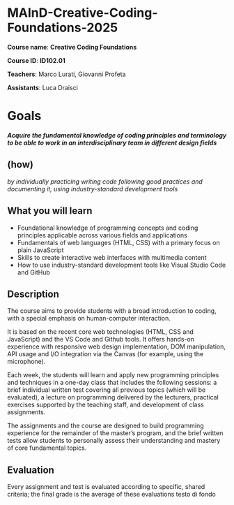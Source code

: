 # MAInD-Creative-Coding-Foundations-2025

**Course name**: **Creative Coding Foundations**

**Course ID**: **ID102.01**

**Teachers**: Marco Lurati, Giovanni Profeta

**Assistants**: Luca Draisci

# Goals

***Acquire the fundamental knowledge of coding principles and terminology to be able to work in an interdisciplinary team in different design fields***

## (how)

*by individually practicing writing code following good practices and documenting it, using industry-standard development tools*

## What you will learn

- Foundational knowledge of programming concepts and coding principles applicable across various fields and applications
- Fundamentals of web languages (HTML, CSS) with a primary focus on plain JavaScript
- Skills to create interactive web interfaces with multimedia content
- How to use industry-standard development tools like Visual Studio Code and GitHub

## Description

The course aims to provide students with a broad introduction to coding, with a special emphasis on human-computer interaction.

It is based on the recent core web technologies (HTML, CSS and JavaScript) and the VS Code and Github tools. It offers hands-on experience with responsive web design implementation, DOM manipulation, API usage and I/O integration via the Canvas (for example, using the microphone).

Each week, the students will learn and apply new programming principles and techniques in a one-day class that includes the following sessions: a brief individual written test covering all previous topics (which will be evaluated), a lecture on programming delivered by the lecturers, practical exercises supported by the teaching staff, and development of class assignments.

The assignments and the course are designed to build programming experience for the remainder of the master’s program, and the brief written tests allow students to personally assess their understanding and mastery of core fundamental topics.

## Evaluation

Every assignment and test is evaluated according to specific, shared criteria; the final grade is the average of these evaluations
testo di fondo